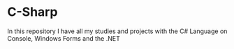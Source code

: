 # C-Sharp

In this repository I have all my studies and projects with the C# Language on Console, Windows Forms and the .NET 
